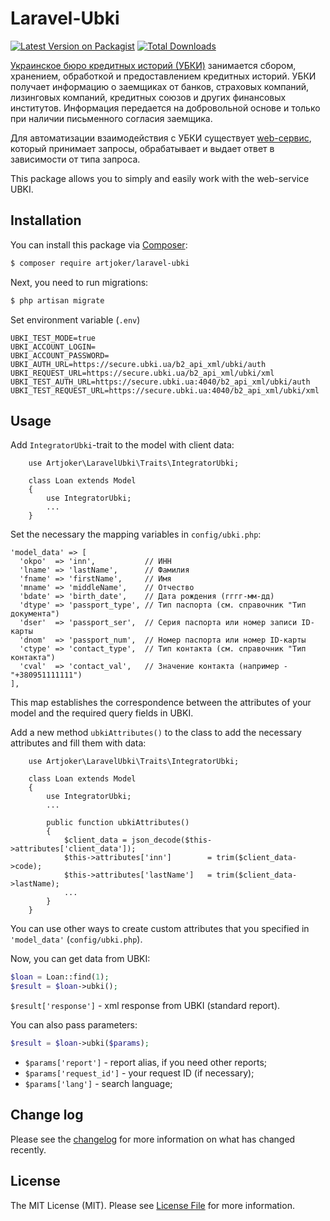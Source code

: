 # Laravel-Ubki

[![Latest Version on Packagist][ico-version]][link-packagist]
[![Total Downloads][ico-downloads]][link-downloads]

[Украинское бюро кредитных историй (УБКИ)][link-ubki] занимается сбором, хранением, обработкой и предоставлением кредитных историй. УБКИ получает информацию о заемщиках от банков, страховых компаний, лизинговых компаний, кредитных союзов и других финансовых институтов. Информация передается на добровольной основе и только при наличии письменного согласия заемщика.

Для автоматизации взаимодействия с УБКИ существует [web-сервис][link-ubki-api], который принимает запросы, обрабатывает и выдает ответ в зависимости от типа запроса. 

This package allows you to simply and easily work with the web-service UBKI.

## Installation

You can install this package via [Composer](http://getcomposer.org/): 

``` bash
$ composer require artjoker/laravel-ubki
```
Next, you need to run migrations:
```bash
$ php artisan migrate
```

Set environment variable (`.env`)
```
UBKI_TEST_MODE=true
UBKI_ACCOUNT_LOGIN=
UBKI_ACCOUNT_PASSWORD=
UBKI_AUTH_URL=https://secure.ubki.ua/b2_api_xml/ubki/auth
UBKI_REQUEST_URL=https://secure.ubki.ua/b2_api_xml/ubki/xml
UBKI_TEST_AUTH_URL=https://secure.ubki.ua:4040/b2_api_xml/ubki/auth
UBKI_TEST_REQUEST_URL=https://secure.ubki.ua:4040/b2_api_xml/ubki/xml
```
## Usage
Add `IntegratorUbki`-trait to the model with client data:
```
    use Artjoker\LaravelUbki\Traits\IntegratorUbki;

    class Loan extends Model
    {
        use IntegratorUbki;
        ...
    }
```

Set the necessary the mapping variables in `config/ubki.php`:

```
'model_data' => [
  'okpo'  => 'inn',           // ИНН
  'lname' => 'lastName',      // Фамилия
  'fname' => 'firstName',     // Имя
  'mname' => 'middleName',    // Отчество
  'bdate' => 'birth_date',    // Дата рождения (гггг-мм-дд)
  'dtype' => 'passport_type', // Тип паспорта (см. справочник "Тип документа")
  'dser'  => 'passport_ser',  // Серия паспорта или номер записи ID-карты
  'dnom'  => 'passport_num',  // Номер паспорта или номер ID-карты
  'ctype' => 'contact_type',  // Тип контакта (см. справочник "Тип контакта")
  'cval'  => 'contact_val',   // Значение контакта (например - "+380951111111")
],
```
This map establishes the correspondence between the attributes of your model and the required query fields in UBKI.

Add a new method `ubkiAttributes()` to the class to add the necessary attributes and fill them with data:

```
    use Artjoker\LaravelUbki\Traits\IntegratorUbki;

    class Loan extends Model
    {
        use IntegratorUbki;
        ...
        
        public function ubkiAttributes()
        {
            $client_data = json_decode($this->attributes['client_data']);
            $this->attributes['inn']        = trim($client_data->code); 
            $this->attributes['lastName']   = trim($client_data->lastName); 
            ...
        }
    }
```
You can use other ways to create custom attributes that you specified in `'model_data'` (`config/ubki.php`).

Now, you can get data from UBKI:
```php
$loan = Loan::find(1); 
$result = $loan->ubki();
```
`$result['response']` - xml response from UBKI (standard report).

You can also pass parameters:
```php
$result = $loan->ubki($params);
```
- `$params['report']` - report alias, if you need other reports; 
- `$params['request_id']` - your request ID (if necessary);
- `$params['lang']` - search language;

## Change log

Please see the [changelog](changelog.md) for more information on what has changed recently.

## License

The MIT License (MIT). Please see [License File](LICENSE.md) for more information.

[ico-version]: https://img.shields.io/packagist/v/artjoker/laravel-ubki.svg?style=flat-square
[ico-downloads]: https://img.shields.io/packagist/dt/artjoker/laravel-ubki.svg?style=flat-square

[link-packagist]: https://packagist.org/packages/artjoker/laravel-ubki
[link-downloads]: https://packagist.org/packages/artjoker/laravel-ubki
[link-ubki]: https://www.ubki.ua/
[link-ubki-api]: https://sites.google.com/ubki.ua/doc/%D0%BE%D0%B1%D1%89%D0%B8%D0%B5-%D0%BF%D1%80%D0%B8%D0%BD%D1%86%D0%B8%D0%BF%D1%8B-%D0%B2%D0%B7%D0%B0%D0%B8%D0%BC%D0%BE%D0%B4%D0%B5%D0%B9%D1%81%D1%82%D0%B2%D0%B8%D1%8F

